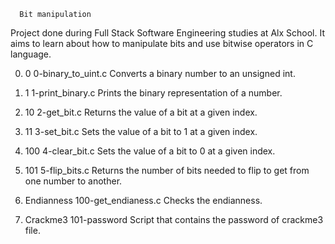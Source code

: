 
      Bit manipulation

Project done during Full Stack Software Engineering studies at Alx School. It aims to learn about how to manipulate bits and use bitwise operators in C language.

0. 0
0-binary_to_uint.c	Converts a binary number to an unsigned int.

1. 1
1-print_binary.c	Prints the binary representation of a number.

2. 10
2-get_bit.c	Returns the value of a bit at a given index.

3. 11
3-set_bit.c	Sets the value of a bit to 1 at a given index.

4. 100
4-clear_bit.c	Sets the value of a bit to 0 at a given index.

5. 101
5-flip_bits.c	Returns the number of bits needed to flip to get from one number to another.

6. Endianness
100-get_endianess.c	Checks the endianness.

7. Crackme3
101-password	Script that contains the password of crackme3 file.
